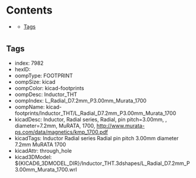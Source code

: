 



Contents
========

* [](#)
	* [Tags](#tags)

# 

## Tags

- index: 7982
- hexID: 
- oompType: FOOTPRINT
- oompSize: kicad
- oompColor: kicad-footprints
- oompDesc: Inductor_THT
- oompIndex: L_Radial_D7.2mm_P3.00mm_Murata_1700
- oompName: kicad-footprints/Inductor_THT/L_Radial_D7.2mm_P3.00mm_Murata_1700
- kicadDesc: Inductor, Radial series, Radial, pin pitch=3.00mm, , diameter=7.2mm, MuRATA, 1700, http://www.murata-ps.com/data/magnetics/kmp_1700.pdf
- kicadTags: Inductor Radial series Radial pin pitch 3.00mm  diameter 7.2mm MuRATA 1700
- kicadAttr: through_hole
- kicad3DModel: ${KICAD6_3DMODEL_DIR}/Inductor_THT.3dshapes/L_Radial_D7.2mm_P3.00mm_Murata_1700.wrl
